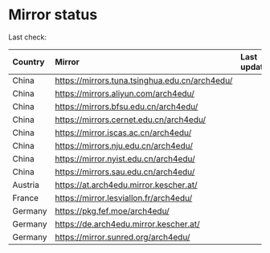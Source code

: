 <script src="./time.js"></script>
# Mirror status
Last check: <script type="text/javascript">localize(1724217570.6669827);</script>

|Country|Mirror|Last update|
|:------|:-----|:----------|
|China|https://mirrors.tuna.tsinghua.edu.cn/arch4edu/|<script type="text/javascript">localize(1724179006);</script>|
|China|https://mirrors.aliyun.com/arch4edu/|<script type="text/javascript">localize(1724179006);</script>|
|China|https://mirrors.bfsu.edu.cn/arch4edu/|<script type="text/javascript">localize(1724179006);</script>|
|China|https://mirrors.cernet.edu.cn/arch4edu/|<script type="text/javascript">localize(1724179006);</script>|
|China|https://mirror.iscas.ac.cn/arch4edu/|<script type="text/javascript">localize(1724179006);</script>|
|China|https://mirrors.nju.edu.cn/arch4edu/|<script type="text/javascript">localize(1724092759);</script>|
|China|https://mirror.nyist.edu.cn/arch4edu/|<script type="text/javascript">localize(1724136060);</script>|
|China|https://mirrors.sau.edu.cn/arch4edu/|<script type="text/javascript">localize(1724179006);</script>|
|Austria|https://at.arch4edu.mirror.kescher.at/|<script type="text/javascript">localize(1724179006);</script>|
|France|https://mirror.lesviallon.fr/arch4edu/|<script type="text/javascript">localize(1724179006);</script>|
|Germany|https://pkg.fef.moe/arch4edu/|<script type="text/javascript">localize(1724179006);</script>|
|Germany|https://de.arch4edu.mirror.kescher.at/|<script type="text/javascript">localize(1724179006);</script>|
|Germany|https://mirror.sunred.org/arch4edu/|<script type="text/javascript">localize(1724179006);</script>|

<script src="./tablefilter/tablefilter.js"></script>
<script src="./table.js"></script>